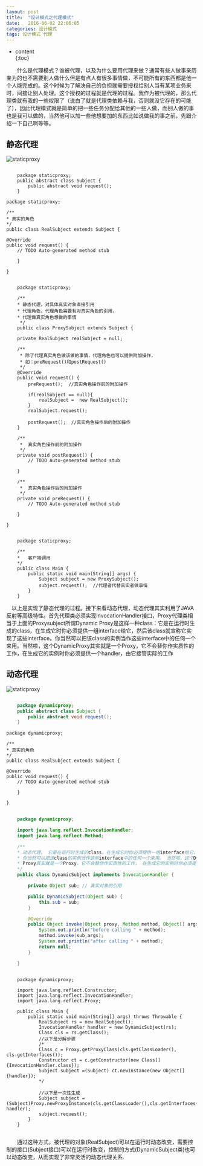 ```yaml
---
layout: post
title:  "设计模式之代理模式"
date:   2016-06-02 22:06:05
categories: 设计模式
tags: 设计模式 代理
---
```

* content  
{:toc}   
  
 &emsp;&emsp;什么是代理模式？谁被代理，以及为什么要用代理来做？通常有些人做事亲历亲为的也不需要别人做什么但是有点人有很多事情做，不可能所有的东西都是他一个人能完成的。这个时候为了解决自己的负担就需要授权给别人当有某项业务来时，间接让别人处理。这个授权的过程就是代理的过程。我作为被代理的，那么代理类就有我的一些权限了（说白了就是代理类依赖与我，否则就没它存在的可能了），因此代理模式就是简单的把一些任务分配给其他的一些人做，而别人做的事也是我可以做的，当然他可以加一些他想要加的东西比如说做我的事之前，先跟介绍一下自己啊等等。   
  




## 静态代理
  
![staticproxy](http://o886hn2n8.bkt.clouddn.com/proxy20161007193427265.png)
```

	package staticproxy;
	public abstract class Subject { 
		public abstract void request(); 
	}
```

	
	package staticproxy;

	/**
 	* 真实的角色
 	*/
	public class RealSubject extends Subject {

	@Override
	public void request() {
		// TODO Auto-generated method stub

		}

	}


```

	package staticproxy;

	/**
 	* 静态代理，对具体真实对象直接引用
 	* 代理角色，代理角色需要有对真实角色的引用，
 	* 代理做真实角色想做的事情
	 */
	public class ProxySubject extends Subject {
	
	private RealSubject realSubject = null;
	
	/**
	 * 除了代理真实角色做该做的事情，代理角色也可以提供附加操作，
	 * 如：preRequest()和postRequest()
	 */
	@Override
	public void request() {
		preRequest();  //真实角色操作前的附加操作
		
		if(realSubject == null){
			realSubject =  new RealSubject();
		}
		realSubject.request();
		
		postRequest();  //真实角色操作后的附加操作
	}

	/**
	 *	真实角色操作前的附加操作
	 */
	private void postRequest() {
		// TODO Auto-generated method stub
		
	}

	/**
	 *	真实角色操作后的附加操作
	 */
	private void preRequest() {
		// TODO Auto-generated method stub
		
	}

}

```

```
		
	package staticproxy;
	
	/**
 	*	客户端调用 
 	*/
	public class Main {
		public static void main(String[] args) {
			Subject subject = new ProxySubject();
			subject.request();  //代理者代替真实者做事情
		}
	}

```     
&emsp;以上是实现了静态代理的过程。接下来看动态代理，动态代理其实利用了JAVA反射等高级特性。首先代理类必须实现InvocationHandler接口，Proxy代理类相当于上面的Proxysubject所谓Dynamic Proxy是这样一种class：它是在运行时生成的class，在生成它时你必须提供一组interface给它，然后该class就宣称它实现了这些interface。你当然可以把该class的实例当作这些interface中的任何一个来用。当然啦，这个DynamicProxy其实就是一个Proxy，它不会替你作实质性的工作，在生成它的实例时你必须提供一个handler，由它接管实际的工作
  

## 动态代理   
   
![staticproxy](http://o886hn2n8.bkt.clouddn.com/proxy20141007193549359%20.png)


```java

	package dynamicproxy;
	public abstract class Subject { 
		public abstract void request(); 
	}
```

	
	package dynamicproxy;

	/**
 	* 真实的角色
 	*/
	public class RealSubject extends Subject {

	@Override
	public void request() {
		// TODO Auto-generated method stub

		}

	}
```java
		
	package dynamicproxy;

	import java.lang.reflect.InvocationHandler;
	import java.lang.reflect.Method;

	/**
 	* 动态代理， 它是在运行时生成的class，在生成它时你必须提供一组interface给它， 然后该class就宣称它实现了这些interface。
 	* 你当然可以把该class的实例当作这些interface中的任何一个来用。 当然啦，这个Dynamic
 	* Proxy其实就是一个Proxy，它不会替你作实质性的工作， 在生成它的实例时你必须提供一个handler，由它接管实际的工作。
 	*/
	public class DynamicSubject implements InvocationHandler {

		private Object sub; // 真实对象的引用

		public DynamicSubject(Object sub) {
			this.sub = sub;
		}

		@Override
		public Object invoke(Object proxy, Method method, Object[] args) throws Throwable {
			System.out.println("before calling " + method); 
	        method.invoke(sub,args); 
	        System.out.println("after calling " + method); 
  	    	return null; 
		}

	}

```

```
	
	package dynamicproxy;

	import java.lang.reflect.Constructor;
	import java.lang.reflect.InvocationHandler;
	import java.lang.reflect.Proxy;

	public class Main {
		public static void main(String[] args) throws Throwable {
			RealSubject rs = new RealSubject();
			InvocationHandler handler = new DynamicSubject(rs);
			Class cls = rs.getClass();
			//以下是分解步骤
			/*
			Class c = Proxy.getProxyClass(cls.getClassLoader(), cls.getInterfaces());
			Constructor ct = c.getConstructor(new Class[]{InvocationHandler.class});
			Subject subject =(Subject) ct.newInstance(new Object[]{handler});
			*/
		
			//以下是一次性生成
			Subject subject = (Subject)Proxy.newProxyInstance(cls.getClassLoader(),cls.getInterfaces(), handler);
			subject.request();
		}
	}	


```   
 &emsp;&emsp;通过这种方式，被代理的对象(RealSubject)可以在运行时动态改变，需要控制的接口(Subject接口)可以在运行时改变，控制的方式(DynamicSubject类)也可以动态改变，从而实现了非常灵活的动态代理关系.